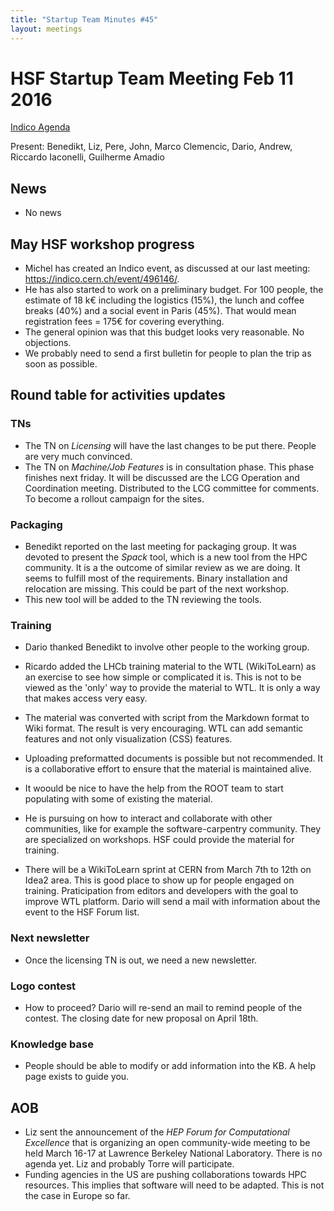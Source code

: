 ```yaml
---
title: "Startup Team Minutes #45"
layout: meetings
---
```


# HSF Startup Team Meeting Feb 11 2016

[Indico Agenda](https://indico.cern.ch/event/496336/)

Present: Benedikt, Liz, Pere, John, Marco Clemencic, Dario, Andrew, Riccardo Iaconelli, Guilherme Amadio 

## News
- No news

## May HSF workshop progress

- Michel has created an Indico event, as discussed at our last meeting: https://indico.cern.ch/event/496146/.
- He has also started to work on a preliminary budget. For 100 people, the estimate of 18 k€ including 
  the logistics (15%), the lunch and coffee breaks (40%) and a social event in Paris (45%). 
  That would mean registration fees = 175€ for covering everything.
- The general opinion was that this budget looks very reasonable. No objections. 
- We probably need to send a first bulletin for people to plan the trip as soon as possible. 

## Round table for activities updates

### TNs
- The TN on *Licensing* will have the last changes to be put there. People are very much convinced. 
- The TN on *Machine/Job Features* is in consultation phase. This phase finishes next friday. 
  It will be discussed are the LCG Operation and Coordination meeting. Distributed to the LCG committee for comments.
  To become a rollout campaign for the sites.

### Packaging
- Benedikt reported on the last meeting for packaging group. It was devoted to present the *Spack* tool, 
  which is a new tool from the HPC community. It is a the outcome of similar review as we are doing. It seems to fulfill
most of the requirements. Binary installation and relocation are missing. This could be part of the next workshop. 
- This new tool will be added to the TN reviewing the tools.  

### Training
- Dario thanked Benedikt to involve other people to the working group.
- Ricardo added the LHCb training material to the WTL (WikiToLearn) as an exercise to see how simple or complicated it is. 
  This is not to be viewed as the 'only' way to provide the material to WTL. It is only a way that makes access very easy.
- The material was converted with script from the Markdown format to Wiki format. The result is very encouraging. 
  WTL can add semantic features and not only visualization (CSS) features.
- Uploading preformatted documents is possible but not recommended. 
  It is a collaborative effort to ensure that the material is maintained alive. 
- It woould be nice to have the help from the ROOT team to start populating with some of existing the material. 
- He is pursuing on how to interact and collaborate with other communities, like for example the software-carpentry community.
  They are specialized on workshops. HSF could provide the material for training.       

- There will be a WikiToLearn sprint at CERN from March 7th to 12th on Idea2 area. This is good place to show up for
  people engaged on training. Praticipation from editors and developers with the goal to improve WTL platform. 
  Dario will send a mail with information about the event to the HSF Forum list.
 
### Next newsletter
- Once the licensing TN is out, we need a new newsletter. 

### Logo contest 
- How to proceed? Dario will re-send an mail to remind people of the contest. The closing date for new proposal on April 18th.   

### Knowledge base
- People should be able to modify or add information into the KB. A help page exists to guide you.


## AOB
- Liz sent the announcement of the *HEP Forum for Computational Excellence* that is organizing an open community-wide 
  meeting to be held March 16-17 at Lawrence Berkeley National Laboratory. There is no agenda yet. 
  Liz and probably Torre will participate.
- Funding agencies in the US are pushing collaborations towards HPC resources. 
  This implies that software will need to be adapted. This is not the case in Europe so far.



